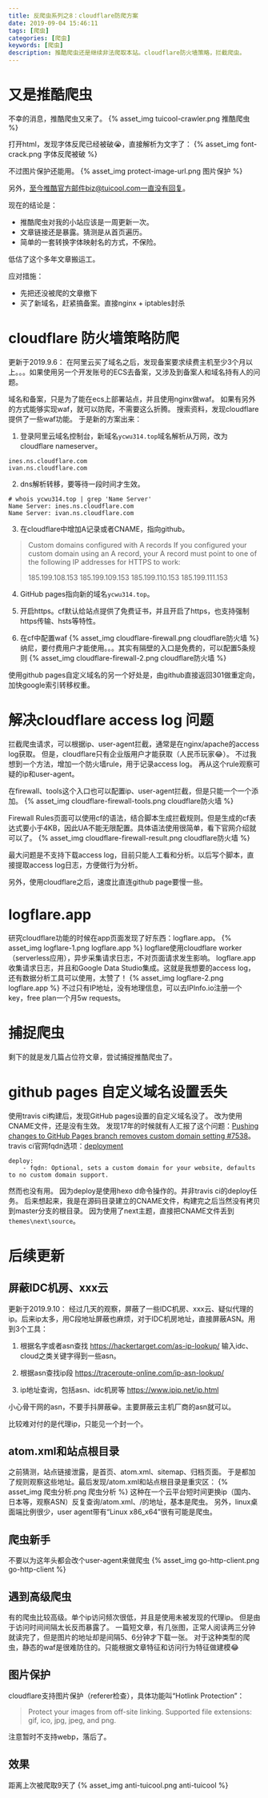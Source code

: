 ```yaml
---
title: 反爬虫系列之8：cloudflare防爬方案
date: 2019-09-04 15:46:11
tags: [爬虫]
categories: [爬虫]
keywords: [爬虫]
description: 推酷爬虫还是继续非法爬取本站。cloudflare防火墙策略，拦截爬虫。
---
```


# 又是推酷爬虫

不幸的消息，推酷爬虫又来了。
{% asset_img tuicool-crawler.png 推酷爬虫 %}

打开html，发现字体反爬已经被破😭，直接解析为文字了：
{% asset_img font-crack.png 字体反爬被破 %}

不过图片保护还能用。
{% asset_img protect-image-url.png 图片保护 %}

另外，至今推酷官方邮件biz@tuicool.com一直没有回复。

<!-- more -->

现在的结论是：
- 推酷爬虫对我的小站应该是一周更新一次。
- 文章链接还是暴露。猜测是从首页遍历。
- 简单的一套转换字体映射名的方式，不保险。

低估了这个多年文章搬运工。

应对措施：
- 先把还没被爬的文章撤下
- 买了新域名，赶紧搞备案。直接nginx + iptables封杀


# cloudflare 防火墙策略防爬

更新于2019.9.6：
在阿里云买了域名之后，发现备案要求续费主机至少3个月以上。。。如果使用另一个开发账号的ECS去备案，又涉及到备案人和域名持有人的问题。

域名和备案，只是为了能在ecs上部署站点，并且使用nginx做waf。
如果有另外的方式能够实现waf，就可以防爬，不需要这么折腾。
搜索资料，发现cloudflare提供了一些waf功能。
于是新的方案出来：
1. 登录阿里云域名控制台，新域名`ycwu314.top`域名解析从万网，改为cloudflare nameserver。
```
ines.ns.cloudflare.com
ivan.ns.cloudflare.com
```

2. dns解析转移，要等待一段时间才生效。
```
# whois ycwu314.top | grep 'Name Server'
Name Server: ines.ns.cloudflare.com
Name Server: ivan.ns.cloudflare.com
```

3. 在cloudflare中增加A记录或者CNAME，指向github。
>Custom domains configured with A records
>If you configured your custom domain using an A record, your A record must point to one of the following IP addresses for HTTPS to work:
>
>185.199.108.153
>185.199.109.153
>185.199.110.153
>185.199.111.153

4. GitHub pages指向新的域名`ycwu314.top`。

5. 开启https。cf默认给站点提供了免费证书，并且开启了https，也支持强制https传输、hsts等特性。

6. 在cf中配置waf
{% asset_img cloudflare-firewall.png cloudflare防火墙 %}
纳尼，要付费用户才能使用。。。其实有隔壁的入口是免费的，可以配置5条规则
{% asset_img cloudflare-firewall-2.png cloudflare防火墙 %}


使用github pages自定义域名的另一个好处是，由github直接返回301做重定向，加快google索引转移权重。

# 解决cloudflare access log 问题

拦截爬虫请求，可以根据ip、user-agent拦截，通常是在nginx/apache的access log获取。
但是，cloudflare只有企业版用户才能获取（人民币玩家😂）。
不过我想到一个方法，增加一个防火墙rule，用于记录access log。
再从这个rule观察可疑的ip和user-agent。

在firewall、tools这个入口也可以配置ip、user-agent拦截，但是只能一个一个添加。
{% asset_img cloudflare-firewall-tools.png cloudflare防火墙 %}

Firewall Rules页面可以使用cf的语法，结合脚本生成拦截规则。但是生成的cf表达式要小于4KB，因此UA不能无限配置。具体语法使用很简单，看下官网介绍就可以了。
{% asset_img cloudflare-firewall-result.png cloudflare防火墙 %}

最大问题是不支持下载access log，目前只能人工看和分析。以后写个脚本，直接提取access log日志，方便做行为分析。

另外，使用cloudflare之后，速度比直连github page要慢一些。


# logflare.app

研究cloudflare功能的时候在app页面发现了好东西：logflare.app。
{% asset_img logflare-1.png logflare.app %}
logflare使用cloudflare worker（serverless应用），异步采集请求日志，不对页面请求发生影响。
logflare.app收集请求日志，并且和Google Data Studio集成。这就是我想要的access log，还有数据分析工具可以使用，太赞了！
{% asset_img logflare-2.png logflare.app %}
不过只有IP地址，没有地理信息，可以去IPInfo.io注册一个key，free plan一个月5w requests。


# 捕捉爬虫

剩下的就是发几篇占位符文章，尝试捕捉推酷爬虫了。

# github pages 自定义域名设置丢失

使用travis ci构建后，发现GitHub pages设置的自定义域名没了。
改为使用CNAME文件，还是没有生效。
发现17年的时候就有人汇报了这个问题：[Pushing changes to GitHub Pages branch removes custom domain setting #7538](https://github.com/travis-ci/travis-ci/issues/7538)。
travis ci官网fqdn选项：[deployment](https://docs.travis-ci.com/user/deployment/pages/)
```
deploy:
    - fqdn: Optional, sets a custom domain for your website, defaults to no custom domain support.
```
然而也没有用。
因为deploy是使用hexo d命令操作的。并非travis ci的deploy任务。
后来想起来，我是在源码目录建立的CNAME文件，构建完之后当然没有拷贝到master分支的根目录。
因为使用了next主题，直接把CNAME文件丢到`themes\next\source`。

# 后续更新

## 屏蔽IDC机房、xxx云

更新于2019.9.10：
经过几天的观察，屏蔽了一些IDC机房、xxx云、疑似代理的ip。后来ip太多，用C段地址屏蔽也麻烦，对于IDC机房地址，直接屏蔽ASN。用到3个工具：
1. 根据名字或者asn查找
https://hackertarget.com/as-ip-lookup/
输入idc、cloud之类关键字得到一些asn。

2. 根据asn查找ip段
https://traceroute-online.com/ip-asn-lookup/

3. ip地址查询，包括asn、idc机房等
https://www.ipip.net/ip.html

小心骨干网的asn，不要手抖屏蔽😀。主要屏蔽云主机厂商的asn就可以。

比较难对付的是代理ip，只能见一个封一个。

## atom.xml和站点根目录

之前猜测，站点链接泄露，是首页、atom.xml、sitemap、归档页面。
于是都加了规则观察这些地址。最后发现/atom.xml和站点根目录是重灾区：
{% asset_img 爬虫分析.png 爬虫分析 %}
这种在一个云平台短时间更换ip（国内、日本等，观察ASN）反复查询/atom.xml、/的地址，基本是爬虫。
另外，linux桌面端比例很少，user agent带有“Linux x86_x64”很有可能是爬虫。

## 爬虫新手

不要以为这年头都会改个user-agent来做爬虫
{% asset_img go-http-client.png go-http-client %}

## 遇到高级爬虫

有的爬虫比较高级。单个ip访问频次很低，并且是使用未被发现的代理ip。
但是由于访问时间间隔太长反而暴露了。
一篇短文章，有几张图，正常人阅读两三分钟就读完了，但是图片的地址却是间隔5、6分钟才下载一张。
对于这种类型的爬虫，静态的waf是很难防住的。只能根据文章特征和访问行为特征做建模😂

## 图片保护

cloudflare支持图片保护（referer检查），具体功能叫“Hotlink Protection”：
>Protect your images from off-site linking.
>Supported file extensions: gif, ico, jpg, jpeg, and png.

注意暂时不支持webp，落后了。

## 效果

距离上次被爬取9天了
{% asset_img anti-tuicool.png anti-tuicool %}
